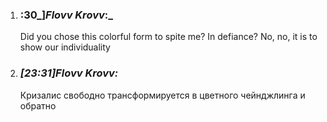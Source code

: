 1. ### :30_]_Flovv Krovv_:_ 
    
    Did you chose this colorful form to spite me? In defiance? No, no, it is to show our individuality
    
2. ### _[_23:31_]_Flovv Krovv_:_ 
    
    Кризалис свободно трансформируется в цветного чейнджлинга и обратно

